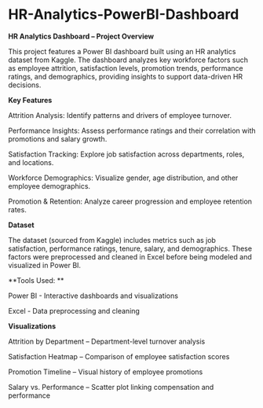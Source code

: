 # HR-Analytics-PowerBI-Dashboard

**HR Analytics Dashboard – Project Overview**

This project features a Power BI dashboard built using an HR analytics dataset from Kaggle. The dashboard analyzes key workforce factors such as employee attrition, satisfaction levels, promotion trends, performance ratings, and demographics, providing insights to support data-driven HR decisions.

**Key Features**

Attrition Analysis: Identify patterns and drivers of employee turnover.

Performance Insights: Assess performance ratings and their correlation with promotions and salary growth.

Satisfaction Tracking: Explore job satisfaction across departments, roles, and locations.

Workforce Demographics: Visualize gender, age distribution, and other employee demographics.

Promotion & Retention: Analyze career progression and employee retention rates.

**Dataset**

The dataset (sourced from Kaggle) includes metrics such as job satisfaction, performance ratings, tenure, salary, and demographics. These factors were preprocessed and cleaned in Excel before being modeled and visualized in Power BI.

**Tools Used: **

Power BI - Interactive dashboards and visualizations

Excel - Data preprocessing and cleaning

**Visualizations**

Attrition by Department – Department-level turnover analysis

Satisfaction Heatmap – Comparison of employee satisfaction scores

Promotion Timeline – Visual history of employee promotions

Salary vs. Performance – Scatter plot linking compensation and performance



